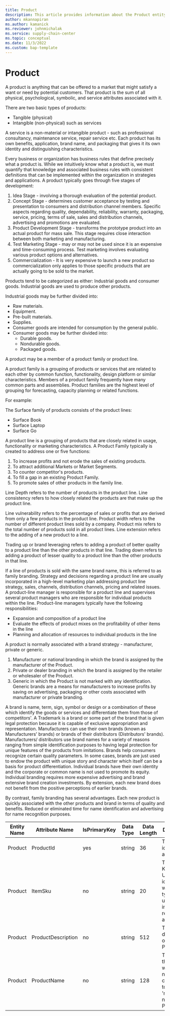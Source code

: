 ```yaml
---
title: Product
description: This article provides information about the Product entity.
author: mkannapiran
ms.author: kamanick
ms.reviewer: johnmichalak
ms.service: supply-chain-center
ms.topic: conceptual
ms.date: 11/3/2022
ms.custom: bap-template
---
```


# Product

A product is anything that can be offered to a market that might satisfy a want or need by potential customers. That product is the sum of all physical, psychological, symbolic, and service attributes associated with it.

There are two basic types of products:

- Tangible (physical)
- Intangible (non-physical) such as services

A service is a non-material or intangible product - such as professional consultancy, maintenance service, repair service etc. Each product has its own benefits, application, brand name, and packaging that gives it its own identity and distinguishing characteristics.

Every business or organization has business rules that define precisely what a product is. While we intuitively know what a product is, we must quantify that knowledge and associated business rules with consistent definitions that can be implemented within the organization in strategies and applications. A product typically goes through five stages of development:

1. Idea Stage - involving a thorough evaluation of the potential product.
1. Concept Stage - determines customer acceptance by testing and presentation to consumers and distribution channel members. Specific aspects regarding quality, dependability, reliability, warranty, packaging, service, pricing, terms of sale, sales and distribution channels, advertising and promotions are evaluated.
1. Product Development Stage - transforms the prototype product into an actual product for mass sale. This stage requires close interaction between both marketing and manufacturing.
1. Test Marketing Stage - may or may not be used since it is an expensive and time-consuming process. Test marketing involves evaluating various product options and alternatives.
1. Commercialization - It is very expensive to launch a new product so commercialization only applies to those specific products that are actually going to be sold to the market.

Products tend to be categorized as either: Industrial goods and consumer goods. Industrial goods are used to produce other products.

Industrial goods may be further divided into:

- Raw materials.
- Equipment.
- Pre-built materials.
- Supplies.
- Consumer goods are intended for consumption by the general public.
- Consumer goods may be further divided into:
  - Durable goods.
  - Nondurable goods.
  - Packaged goods.

A product may be a member of a product family or product line.

A product family is a grouping of products or services that are related to each other by common function, functionality, design platform or similar characteristics. Members of a product family frequently have many common parts and assemblies. Product families are the highest level of grouping for forecasting, capacity planning or related functions.

For example:

The Surface family of products consists of the product lines:

- Surface Book
- Surface Laptop
- Surface Go

A product line is a grouping of products that are closely related in usage, functionality or marketing characteristics. A Product Family typically is created to address one or five functions:

1. To increase profits and not erode the sales of existing products.
1. To attract additional Markets or Market Segments.
1. To counter competitor's products.
1. To fill a gap in an existing Product Family.
1. To promote sales of other products in the family line.

Line Depth refers to the number of products in the product line. Line consistency refers to how closely related the products are that make up the product line.

Line vulnerability refers to the percentage of sales or profits that are derived from only a few products in the product line. Product width refers to the number of different product lines sold by a company. Product mix refers to the total number of products sold in all product lines. Line extension refers to the adding of a new product to a line.

Trading up or brand leveraging refers to adding a product of better quality to a product line than the other products in that line. Trading down refers to adding a product of lesser quality to a product line than the other products in that line.

If a line of products is sold with the same brand name, this is referred to as family branding. Strategy and decisions regarding a product line are usually incorporated in a high-level marketing plan addressing product line strategy, sales, channels, distribution channels, pricing and related issues. A product-line manager is responsible for a product line and supervises several product managers who are responsible for individual products within the line. Product-line managers typically have the following responsibilities:

- Expansion and composition of a product line
- Evaluate the effects of product mixes on the profitability of other items in the line
- Planning and allocation of resources to individual products in the line

A product is normally associated with a brand strategy - manufacturer, private or generic.

1. Manufacturer or national branding in which the brand is assigned by the manufacturer of the Product.
1. Private or dealer branding in which the brand is assigned by the retailer or wholesaler of the Product.
1. Generic in which the Product is not marked with any identification. Generic brands are a means for manufacturers to increase profits by saving on advertising, packaging or other costs associated with manufacturer or private branding.

A brand is name, term, sign, symbol or design or a combination of these which identify the goods or services and differentiate them from those of competitors'. A Trademark is a brand or some part of the brand that is given legal protection because it is capable of exclusive appropriation and representation. Manufacturers can use their own brands (known as Manufacturers' brands) or brands of their distributors (Distributors' brands). Manufacturers/ distributors use brand names for a variety of reasons ranging from simple identification purposes to having legal protection for unique features of the products from imitations. Brands help consumers recognize certain quality parameters. In some cases, brands are just used to endow the product with unique story and character which itself can be a basis for product differentiation. Individual brands have their own identity and the corporate or common name is not used to promote its equity. Individual branding requires more expensive advertising and brand extensive brand creation investments. By extension, each new brand does not benefit from the positive perceptions of earlier brands.

By contrast, family branding has several advantages. Each new product is quickly associated with the other products and brand in terms of quality and benefits. Reduced or eliminated time for name identification and advertising for name recognition purposes.

| **Entity Name** | **Attribute Name** | **IsPrimaryKey** | **Data Type** | **Data Length** | **Description** |
| --- | --- | --- | --- | --- | --- |
| Product | ProductId | yes | string | 36 | The unique identifier of a Product. |
| Product | ItemSku | no | string | 20 | The Stock Keeping Unit identifier, which is typically used for inventory-related activities. |
| Product | ProductDescription | no | string | 512 | The description of the Product. |
| Product | ProductName | no | string | 128 | The name of the Product, which normally corresponds to the 'marketing name' of the Product.. |
